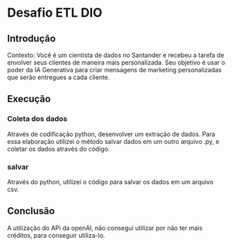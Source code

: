 # Desafio ETL DIO

## Introdução
Contexto: Você é um cientista de dados no Santander e recebeu a tarefa de envolver seus clientes de maneira mais personalizada. Seu objetivo é usar o poder da IA Generativa para criar mensagens de marketing personalizadas que serão entregues a cada cliente.

## Execução
### Coleta dos dados
Através de codificação python, desenvolver um extração de dados. 
Para essa elaboração utilizei o método salvar dados em um outro arquivo .py, e coletar os dados através do código.
### salvar
Através do python, utilizei o código para salvar os dados em um arquivo csv.

## Conclusão
A utilização do APi da openAI, não consegui utilizar por não ter mais créditos, para conseguir utiliza-lo.
